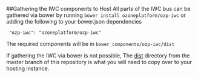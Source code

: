 ##Gathering the IWC components to Host
All parts of the IWC bus can be gathered via bower by running `bower install ozoneplatform/ozp-iwc` or adding the following to your bower.json dependencies
```
 "ozp-iwc": "ozoneplatform/ozp-iwc"
```
The required components will be in `bower_components/ozp-iwc/dist`

If gathering the IWC via bower is not possible, The [dist](https://github.com/ozoneplatform/ozp-iwc/tree/master/dist) directory from the master branch of this repository is what you will need to copy over to your hosting instance.
